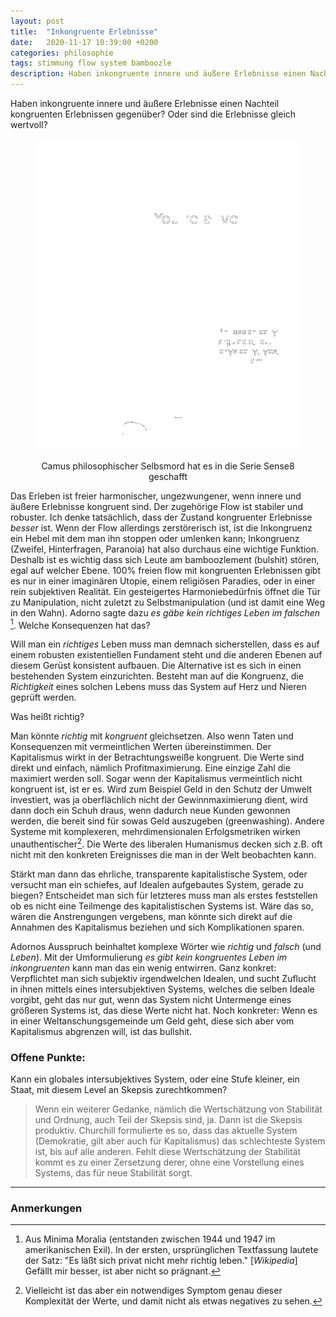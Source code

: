```yaml
---
layout: post
title:  "Inkongruente Erlebnisse"
date:   2020-11-17 10:39:00 +0200
categories: philosophie
tags: stimmung flow system bamboozle
description: Haben inkongruente innere und äußere Erlebnisse einen Nachteil kongruenten Erlebnissen gegenüber? Oder sind die Erlebnisse gleich wertvoll? 
---
```


Haben inkongruente innere und äußere Erlebnisse einen Nachteil kongruenten Erlebnissen gegenüber? Oder sind die Erlebnisse gleich wertvoll? 

<figure>
  <img class="marginauto" src='/assets/images/philosophie_sense8.png' width="500" style="background:none ; border:none; box-shadow:none"/>
  <figcaption>Camus philosophischer Selbsmord hat es in die Serie Sense8 geschafft</figcaption>
</figure> 

<style>
.marginauto {
    margin: 10px auto 20px;
    display: block;
}
figcaption {
  text-align: center;
}
</style>

Das Erleben ist freier harmonischer, ungezwungener, wenn innere und äußere Erlebnisse kongruent sind. Der zugehörige Flow ist stabiler und robuster. Ich denke tatsächlich, dass der Zustand kongruenter Erlebnisse *besser* ist. Wenn der Flow allerdings zerstörerisch ist, ist die Inkongruenz ein Hebel mit dem man ihn stoppen oder umlenken kann; Inkongruenz (Zweifel, Hinterfragen, Paranoia) hat also durchaus eine wichtige Funktion. Deshalb ist es wichtig dass sich Leute am bamboozlement (bulshit) stören, egal auf welcher Ebene. 100% freien flow mit kongruenten Erlebnissen gibt es nur in einer imaginären Utopie, einem religiösen Paradies, oder in einer rein subjektiven Realität.
Ein gesteigertes Harmoniebedürfnis öffnet die Tür zu Manipulation, nicht zuletzt zu Selbstmanipulation (und ist damit eine Weg in den Wahn). 
Adorno sagte dazu *es gäbe kein richtiges Leben im falschen* [^1]. Welche Konsequenzen hat das?

[^1]: Aus Minima Moralia (entstanden zwischen 1944 und 1947 im amerikanischen Exil). In der ersten, ursprünglichen Textfassung lautete der Satz: "Es läßt sich privat nicht mehr richtig leben." [*Wikipedia*] Gefällt mir besser, ist aber nicht so prägnant. 

Will man ein *richtiges* Leben muss man demnach sicherstellen, dass es auf einem robusten existentiellen Fundament steht und die anderen Ebenen auf diesem Gerüst konsistent aufbauen. Die Alternative ist es sich in einen bestehenden System einzurichten. Besteht man auf die Kongruenz, die *Richtigkeit* eines solchen Lebens muss das System auf Herz und Nieren geprüft werden. 

Was heißt richtig?

Man könnte *richtig* mit *kongruent* gleichsetzen. Also wenn Taten und Konsequenzen mit vermeintlichen Werten übereinstimmen. Der Kapitalismus wirkt in der Betrachtungsweiße kongruent. Die Werte sind direkt und einfach, nämlich Profitmaximierung. Eine einzige Zahl die maximiert werden soll. Sogar wenn der Kapitalismus vermeintlich nicht kongruent ist, ist er es. Wird zum Beispiel Geld in den Schutz der Umwelt investiert, was ja oberflächlich nicht der Gewinnmaximierung dient, wird dann doch ein Schuh draus, wenn dadurch neue Kunden gewonnen werden, die bereit sind für sowas Geld auszugeben (greenwashing). Andere Systeme mit komplexeren, mehrdimensionalen Erfolgsmetriken wirken unauthentischer[^2].  Die Werte des liberalen Humanismus decken sich z.B. oft nicht mit den konkreten Ereignisses die man in der Welt beobachten kann. 

[^2]: Vielleicht ist das aber ein notwendiges Symptom genau dieser Komplexität der Werte, und damit nicht als etwas negatives zu sehen.

Stärkt man dann das ehrliche, transparente kapitalistische System, oder versucht man ein schiefes, auf Idealen aufgebautes System, gerade zu biegen?
Entscheidet man sich für letzteres muss man als erstes feststellen ob es nicht eine Teilmenge des kapitalistischen Systems ist. Wäre das so, wären die Anstrengungen vergebens, man könnte sich direkt auf die Annahmen des Kapitalismus beziehen und sich Komplikationen sparen.

Adornos Ausspruch beinhaltet komplexe Wörter wie *richtig* und *falsch* (und *Leben*). Mit der Umformulierung *es gibt kein kongruentes Leben im inkongruenten* kann man das ein wenig entwirren. Ganz konkret: Verpflichtet man sich subjektiv irgendwelchen Idealen, und sucht Zuflucht in ihnen mittels eines intersubjektiven Systems, welches die selben Ideale vorgibt, geht das nur gut, wenn das System nicht Untermenge eines größeren Systems ist, das diese Werte nicht hat. Noch konkreter: Wenn es in einer Weltanschungsgemeinde um Geld geht, diese sich aber vom Kapitalismus abgrenzen will, ist das bullshit. 

### Offene Punkte:

Kann ein globales intersubjektives System, oder eine Stufe kleiner, ein Staat, mit diesem Level an Skepsis zurechtkommen? 

> Wenn ein weiterer Gedanke, nämlich die Wertschätzung von Stabilität und Ordnung, auch Teil der Skepsis sind, ja. Dann ist die Skepsis produktiv. Churchill formulierte es so, dass das aktuelle System (Demokratie, gilt aber auch für Kapitalismus) das schlechteste System ist, bis auf alle anderen. Fehlt diese Wertschätzung der Stabilität kommt es zu einer Zersetzung derer, ohne eine Vorstellung eines Systems, das für neue Stabilität sorgt.



------------------------
### Anmerkungen

